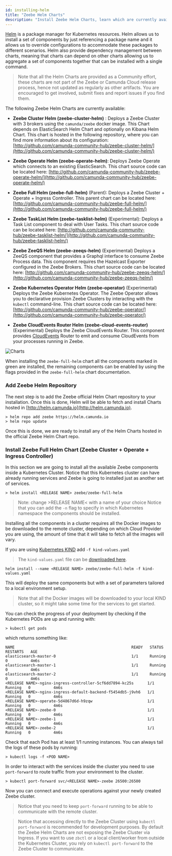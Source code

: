 ```yaml
---
id: installing-helm
title: "Zeebe Helm Charts"
description: "Install Zeebe Helm Charts, learn which are currently available, add the Zeebe Helm repository, and get started with the package manager for Kubernetes resources."
---
```


[Helm](https://github.com/helm/helm) is a package manager for Kubernetes resources. Helm allows us to install a set of components by just referencing a package name and it allows us to override configurations to accommodate these packages to different scenarios. Helm also provide dependency management between charts, meaning that charts can depend on other charts allowing us to aggregate a set of components together that can be installed with a single command. 

> Note that all the Helm Charts are provided as a Community effort, these charts are not part of the Zeebe or Camunda Cloud release process, hence not updated as regularly as other artifacts. You are encouraged to get involved, submit fixes and report issues if you find them. 

The following Zeebe Helm Charts are currently available: 

- **Zeebe Cluster Helm (zeebe-cluster-helm)** : Deploys a Zeebe Cluster with 3 brokers using the `camunda/zeebe` docker image. This Chart depends on ElasticSearch Helm Chart and optionally on Kibana Helm Chart. This chart is hosted in the following repository, where you can find more information about its configuration: [http://github.com/camunda-community-hub/zeebe-cluster-helm/](http://github.com/camunda-community-hub/zeebe-cluster-helm/)
- **Zeebe Operate Helm (zeebe-operate-helm)**: Deploys Zeebe Operate which connects to an existing ElasticSearch. This chart source code can be located here: [http://github.com/camunda-community-hub/zeebe-operate-helm/](http://github.com/camunda-community-hub/zeebe-operate-helm/)
- **Zeebe Full Helm (zeebe-full-helm)** (Parent): Deploys a Zeebe Cluster + Operate + Ingress Controller. This parent chart can be located here: [http://github.com/camunda-community-hub/zeebe-full-helm/](http://github.com/camunda-community-hub/zeebe-full-helm/)

- **Zeebe TaskList Helm (zeebe-tasklist-helm)** (Experimental): Deploys a Task List component to deal with User Tasks. This chart source code can be located here: [http://github.com/camunda-community-hub/zeebe-tasklist-helm/](http://github.com/camunda-community-hub/zeebe-tasklist-helm/)

- **Zeebe ZeeQS Helm (zeebe-zeeqs-helm)** (Experimental) Deploys a ZeeQS component that provides a Graphql interface to consume Zeebe Process data. This component requires the Hazelcast Exporter configured in the Zeebe Brokers. This chart source code can be located here: [http://github.com/camunda-community-hub/zeebe-zeeqs-helm/](http://github.com/camunda-community-hub/zeebe-zeeqs-helm/)

- **Zeebe Kubernetes Operator Helm (zeebe-operator)** (Experimental) Deploys the Zeebe Kubernetes Operator. The Zeebe Operator allows you to declarative provision Zeebe Clusters by interacting with the `kubectl` command-line. This chart source code can be located here: [http://github.com/camunda-community-hub/zeebe-operator/](http://github.com/camunda-community-hub/zeebe-operator/)

- **Zeebe CloudEvents Router Helm (zeebe-cloud-events-router)** (Experimental) Deploys the Zeebe CloudEvents Router. This component provides [CloudEvents](http://cloudevents.io) Router to emit and consume CloudEvents from your processes running in Zeebe.

![Charts](assets/zeebe-helm-charts.png)

When installing the `zeebe-full-helm` chart all the components marked in green are installed, the remaining components can be enabled by using the flags provided in the `zeebe-full-helm` chart documentation. 

### Add Zeebe Helm Repository

The next step is to add the Zeebe official Helm Chart repository to your installation. Once this is done, Helm will be able to fetch and install Charts hosted in [http://helm.camunda.io](http://helm.camunda.io).
```
> helm repo add zeebe https://helm.camunda.io
> helm repo update
```

Once this is done, we are ready to install any of the Helm Charts hosted in the official Zeebe Helm Chart repo. 


### Install Zeebe Full Helm Chart (Zeebe Cluster + Operate + Ingress Controller)

In this section we are going to install all the available Zeebe components inside a Kubernetes Cluster. Notice that this Kubernetes cluster can have already running services and Zeebe is going to installed just as another set of services. 

```
> helm install <RELEASE NAME> zeebe/zeebe-full-helm
```

> Note: change &gt;RELEASE NAME&lt; with a name of your choice
> Notice that you can add the `-n` flag to specify in which Kubernetes namespace the components should be installed.

Installing all the components in a cluster requires all the Docker images to be downloaded to the remote cluster, depending on which Cloud Provider you are using, the amount of time that it will take to fetch all the images will vary. 

If you are using [Kubernetes KIND](https://github.com/kubernetes-sigs/kind) add `-f kind-values.yaml`
> The `kind-values.yaml` file can be [downloaded here](assets/kind-values.yaml).
```
helm install --name <RELEASE NAME> zeebe/zeebe-full-helm -f kind-values.yaml
```

This will deploy the same components but with a set of parameters tailored to a local environment setup. 
> Note that all the Docker images will be downloaded to your local KIND cluster, so it might take some time for the services to get started. 

You can check the progress of your deployment by checking if the Kubernetes PODs are up and running with:
```
> kubectl get pods
```

which returns something like: 
```
NAME                                                   READY   STATUS    RESTARTS   AGE
elasticsearch-master-0                                 1/1     Running   0          4m6s
elasticsearch-master-1                                 1/1     Running   0          4m6s
elasticsearch-master-2                                 1/1     Running   0          4m6s
<RELEASE NAME>-nginx-ingress-controller-5cf6dd7894-kc25s      1/1     Running   0          4m6s
<RELEASE NAME>-nginx-ingress-default-backend-f5454db5-j9vh6   1/1     Running   0          4m6s
<RELEASE NAME>-operate-5d4867d6d-h9zqw                        1/1     Running   0          4m6s
<RELEASE NAME>-zeebe-0                                        1/1     Running   0          4m6s
<RELEASE NAME>-zeebe-1                                        1/1     Running   0          4m6s
<RELEASE NAME>-zeebe-2                                        1/1     Running   0          4m6s
```

Check that each Pod has at least 1/1 running instances. You can always tail the logs of these pods by running:
```
> kubectl logs -f <POD NAME> 
```

In order to interact with the services inside the cluster you need to use `port-forward` to route traffic from your environment to the cluster. 
```
> kubectl port-forward svc/<RELEASE NAME>-zeebe 26500:26500
```

Now you can connect and execute operations against your newly created Zeebe cluster. 

> Notice that you need to keep `port-forward` running to be able to communicate with the remote cluster.

> Notice that accessing directly to the Zeebe Cluster using `kubectl port-forward` is recommended for development purposes. By default the Zeebe Helm Charts are not exposing the Zeebe Cluster via Ingress. If you want to use `zbctl` or a local client/worker from outside the Kubernetes Cluster, you rely on `kubectl port-forward` to the Zeebe Cluster to communicate.
